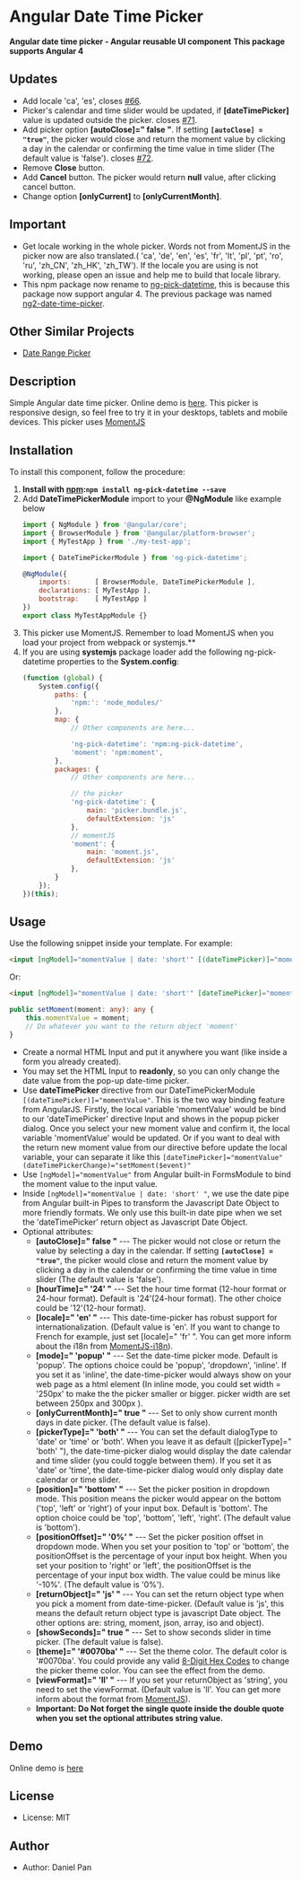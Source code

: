 
# Angular Date Time Picker

**Angular date time picker - Angular reusable UI component**
**This package supports Angular 4**

## Updates
* Add locale 'ca', 'es', closes [#66](https://github.com/DanielYKPan/date-time-picker/issues/66).
* Picker's calendar and time slider would be updated, if **[dateTimePicker]** value is updated outside the picker. closes [#71](https://github.com/DanielYKPan/date-time-picker/issues/71).
* Add picker option **[autoClose]=" false "**. If setting __`[autoClose] = "true"`__, the picker would close and return the moment value by clicking a day in the calendar or confirming the time value in time slider (The default value is 'false'). 
   closes [#72](https://github.com/DanielYKPan/date-time-picker/issues/72).
* Remove __Close__ button.
* Add __Cancel__ button. The picker would return __null__ value, after clicking cancel button.
* Change option **[onlyCurrent]** to **[onlyCurrentMonth]**.

## Important
* Get locale working in the whole picker. Words not from MomentJS in the picker now are also translated.( 'ca', 'de', 'en', 'es', 'fr', 'lt', 'pl', 'pt', 'ro', 'ru', 'zh_CN', 'zh_HK', 'zh_TW').
   If the locale you are using is not working, please open an issue and help me to build that locale library.
* This npm package now rename to [ng-pick-datetime](https://www.npmjs.com/package/ng-pick-datetime), this is because this package now support angular 4. The previous package was named [ng2-date-time-picker](https://www.npmjs.com/package/ng2-date-time-picker).

## Other Similar Projects

* [Date Range Picker](https://github.com/DanielYKPan/date-range-picker)

## Description
Simple Angular date time picker. Online demo is [here](https://danielykpan.github.io/date-time-picker/). 
This picker is responsive design, so feel free to try it in your desktops, tablets and mobile devices. 
This picker uses [MomentJS](http://momentjs.com/)

## Installation

To install this component, follow the procedure:

1. __Install with [npm](https://www.npmjs.com):`npm install ng-pick-datetime --save`__
2. Add __DateTimePickerModule__ import to your __@NgModule__ like example below
    ```js
    import { NgModule } from '@angular/core';
    import { BrowserModule } from '@angular/platform-browser';
    import { MyTestApp } from './my-test-app';

    import { DateTimePickerModule } from 'ng-pick-datetime';

    @NgModule({
        imports:      [ BrowserModule, DateTimePickerModule ],
        declarations: [ MyTestApp ],
        bootstrap:    [ MyTestApp ]
    })
    export class MyTestAppModule {}
    ```
3. This picker use MomentJS. Remember to load MomentJS when you load your project from webpack or systemjs.**
4. If you are using __systemjs__ package loader add the following ng-pick-datetime properties to the __System.config__:
    ```js
    (function (global) {
        System.config({
            paths: {
                'npm:': 'node_modules/'
            },
            map: {
                // Other components are here...

                'ng-pick-datetime': 'npm:ng-pick-datetime',
                'moment': 'npm:moment',
            },
            packages: {
                // Other components are here...

				// the picker
                'ng-pick-datetime': {
                    main: 'picker.bundle.js',
                    defaultExtension: 'js'
                },
                // momentJS
                'moment': {
	                main: 'moment.js',
	                defaultExtension: 'js'
	            },
            }
        });
    })(this);
    ```

## Usage

Use the following snippet inside your template. For example:

```html
<input [ngModel]="momentValue | date: 'short'" [(dateTimePicker)]="momentValue" readonly />
```
<p>Or:</p>

```html
<input [ngModel]="momentValue | date: 'short'" [dateTimePicker]="momentValue" (dateTimePickerChange)="setMoment($event)" readonly />
```
```typescript
public setMoment(moment: any): any {
    this.momentValue = moment;
    // Do whatever you want to the return object 'moment'
}
```

 * Create a normal HTML Input and put it anywhere you want (like inside a form you already created). 
 * You may set the HTML Input to **readonly**, so you can only change the date value from the pop-up date-time picker.
 * Use **dateTimePicker** directive from our DateTimePickerModule `[(dateTimePicker)]="momentValue"`. This is the two way binding feature from AngularJS.
    Firstly, the local variable 'momentValue' would be bind to our 'dateTimePicker' directive Input and shows in the popup picker dialog.
    Once you select your new moment value and confirm it, the local variable 'momentValue' would be updated. Or if you want to deal
    with the return new moment value from our directive before update the local variable, your can separate it like this `[dateTimePicker]="momentValue" (dateTimePickerChange)="setMoment($event)"`
 * Use `[ngModel]="momentValue"` from Angular built-in FormsModule to bind the moment value to the input value. 
 * Inside `[ngModel]="momentValue | date: 'short' "`, we use the date pipe from Angular built-in Pipes to transform the Javascript Date Object to more friendly formats.
    We only use this built-in date pipe when we set the 'dateTimePicker' return object as Javascript Date Object.
 * Optional attributes:
    * **[autoClose]=" false "** --- The picker would not close or return the value by selecting a day in the calendar. 
        If setting __`[autoClose] = "true"`__, the picker would close and return the moment value by clicking a day in the calendar or confirming the time value in time slider 
        (The default value is 'false').
    * **[hourTime]=" '24' "** --- Set the hour time format (12-hour format or 24-hour format). 
        Default is '24'(24-hour format). The other choice could be '12'(12-hour format).
    * **[locale]=" 'en' "** --- This date-time-picker has robust support for internationalization. 
        (Default value is 'en'. If you want to change to French for example, just set [locale]=" 'fr' ". You can get more inform about the i18n from [MomentJS-i18n](http://momentjs.com/docs/#/i18n/)).
    * **[mode]=" 'popup' "** --- Set the date-time picker mode. Default is 'popup'. 
        The options choice could be 'popup', 'dropdown', 'inline'. 
        If you set it as 'inline', the date-time-picker would always show on your web page as a html element (In inline mode, you could set width = '250px' to make the the picker smaller or bigger. picker width are set between 250px and 300px ).
    * **[onlyCurrentMonth]=" true "** --- Set to only show current month days in date picker. (The default value is false).
    * **[pickerType]=" 'both' "** --- You can set the default dialogType to 'date' or 'time' or 'both'. 
        When you leave it as default ([pickerType]=" 'both' "), the date-time-picker dialog would display the date calendar and time slider (you could toggle between them). 
        If you set it as 'date' or 'time', the date-time-picker dialog would only display date calendar or time slider.
    * **[position]=" 'bottom' "** --- Set the picker position in dropdown mode. This position means the picker would appear on the bottom ('top', 'left' or 'right') of your input box. 
        Default is 'bottom'. The option choice could be 'top', 'bottom', 'left', 'right'. (The default value is 'bottom').
    * **[positionOffset]=" '0%' "** --- Set the picker position offset in dropdown mode. 
        When you set your position to 'top' or 'bottom', the positionOffset is the percentage of your input box height.
        When you set your position to 'right' or 'left', the positionOffset is the percentage of your input box width.
        The value could be minus like '-10%'.
        (The default value is '0%').
    * **[returnObject]=" 'js' "** --- You can set the return object type when you pick a moment from date-time-picker. 
        (Default value is 'js', this means the default return object type is javascript Date object. 
        The other options are: string, moment, json, array, iso and object).
    * **[showSeconds]=" true "** --- Set to show seconds slider in time picker. (The default value is false).
    * **[theme]=" '#0070ba' "** --- Set the theme color. The default color is '#0070ba'. You could provide any valid [8-Digit Hex Codes](https://css-tricks.com/8-digit-hex-codes/) to change the picker theme color. You can see the effect from the demo.
    * **[viewFormat]=" 'll' "** --- If you set your returnObject as 'string', you need to set the viewFormat. (Default value is 'll'. You can get more inform about the format from [MomentJS](http://momentjs.com/docs/#/parsing/string-format/)).
    * **Important: Do Not forget the single quote inside the double quote when you set the optional attributes string value.**

## Demo
Online demo is [here](https://danielykpan.github.io/date-time-picker/)

## License
* License: MIT

## Author
* Author: Daniel Pan
